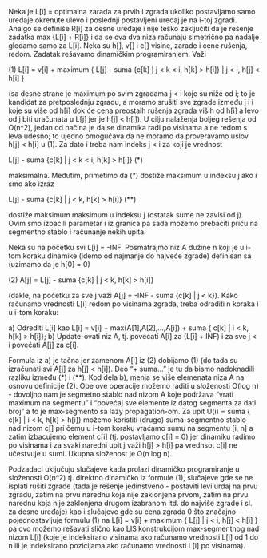 Neka je L[i] = optimalna zarada za prvih i zgrada ukoliko postavljamo samo uređaje okrenute ulevo i poslednji postavljeni uređaj je na i-toj zgradi. Analgo se definiše R[i] za desne uređaje i nije teško zaključiti da je rešenje zadatka max {L[i] + R[i]} i da se ova dva niza računaju simetrično pa nadalje gledamo samo za L[i]. Neka su h[], v[] i c[] visine, zarade i cene rušenja, redom. Zadatak rešavamo dinamičkim programiranjem. Važi

(1) L[i] = v[i] + maximum { L[j] - suma {c[k] | j < k < i, h[k] > h[i]} | j < i, h[j] < h[i] }

(sa desne strane je maximum po svim zgradama j < i koje su niže od i; to je kandidat za pretposlednju zgradu, a moramo srušiti sve zgrade između j i i koje su više od h[i] dok će cena preostaih rušenja zgrada viših od h[i] a levo od j biti uračunata u L[j] jer je h[j] < h[i]). U cilju nalaženja boljeg rešenja od O(n^2), jedan od načina je da se dinamika radi po visinama a ne redom s leva udesno; to ujedno omogućava da ne moramo da proveravamo uslov h[j] < h[i] u (1). Za dato i treba nam indeks j < i za koji je vrednost

L[j] - suma {c[k] | j < k < i, h[k] > h[i]} (*)

maksimalna. Međutim, primetimo da (*) dostiže maksimum u indeksu j ako i smo ako izraz

L[j] - suma {c[k] | j < k, h[k] > h[i]} (**)

dostiže maksimum maksimum u indeksu j (ostatak sume ne zavisi od j). Ovim smo izbacili parametar i iz granica pa sada možemo prebaciti priču na segmentno stablo i računanje nekih upita.

Neka su na početku svi L[i] = -INF. Posmatrajmo niz A dužine n koji je u i-tom koraku dinamike (idemo od najmanje do najveće zgrade) definisan sa (uzimamo da je h[0] = 0)

(2) A[j] = L[j] - suma {c[k] | j < k, h[k] > h[i]}

(dakle, na početku za sve j važi A[j] = -INF - suma {c[k] | j < k}). Kako računamo vrednosti L[i] redom po visinama zgrada, treba odraditi n koraka i u i-tom koraku:

a) Odrediti L[i] kao L[i] = v[i] + max(A[1],A[2],…,A[i]) + suma { c[k] | i < k, h[k] > h[i]};
b) Update-ovati niz A, tj. povećati A[i] za (L[i] + INF) i za sve j < i povećati A[j] za c[i].

Formula iz a) je tačna jer zamenom A[i] iz (2) dobijamo (1) (do tada su izračunati svi A[j] za h[j] < h[i]). Deo “+ suma…” je tu da bismo nadoknadili razliku između (*) i (**). Kod dela b), menja se više еlemenata niza A na osnovu definicije (2). Obe ove operacije možemo raditi u složenosti O(log n) - dovoljno nam je segmetno stablo nad nizom A koje podržava “vrati maximum na segmentu” i “povećaj sve elemente iz datog segmenta za dati broj” a to je max-segmento sa lazy propagation-om.
Za upit U(i) = suma { c[k] | i < k, h[k] > h[i]} možemo koristiti (drugo) suma-segmentno stablo nad nizom c[] pri čemu u i-tom koraku vraćamo sumu na segmentu [i, n] a zatim izbacujemo element c[i] (tj. postavljamo c[i] = 0) jer dinamiku radimo po visinama i za svaki naredni upit j važi h[j] > h[i] pa vrednsot c[i] ne učestvuje u sumi. Ukupna složenost je O(n log n).

Podzadaci uključuju slučajeve kada prolazi dinamičko programiranje u složenosti O(n^2) tj. direktno dinamičko iz formule (1), slučajeve gde se ne isplati rušiti zgrade (tada je rešenje jedinstveno - postaviti levi urđaj na prvu zgradu, zatim na prvu narednu koja nije zaklonjena prvom, zatim na prvu narednu koja nije zaklonjena drugom izabranom itd. do najviše zgrade i sl. za desne uređaje) kao i slučajeve gde su cena zgrada 0 što značajno pojednostavljuje formulu (1) na L[i] = v[i] + maximum { L[j] | j < i, h[j] < h[i] } pa ovo možemo rešavati slično kao LIS konstrukcijom max-segmentnog nad nizom L[i] (koje je indeksirano visinama ako računamo vrednosti L[i] od 1 do n ili je indeksirano pozicijama ako računamo vrednosti L[i] po visinama).
